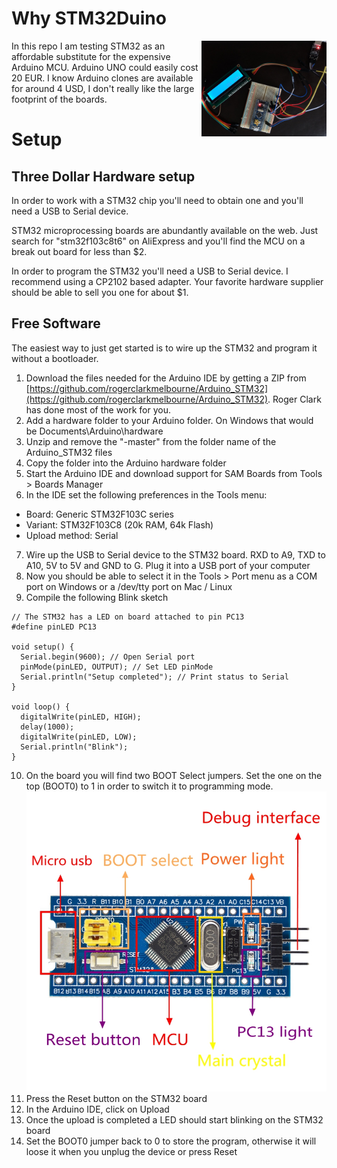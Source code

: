 # Why STM32Duino
<img align="right" width="200" src="rsz_stm32_ledtest.jpg" />
In this repo I am testing STM32 as an affordable substitute for the expensive Arduino MCU. Arduino UNO could easily cost 20 EUR. I know Arduino clones are available for around 4 USD, I don't really like the large footprint of the boards.

# Setup

## Three Dollar Hardware setup
In order to work with a STM32 chip you'll need to obtain one and you'll need a USB to Serial device.

STM32 microprocessing boards are abundantly available on the web. Just search for "stm32f103c8t6" on AliExpress and you'll find the MCU on a break out board for less than $2.

In order to program the STM32 you'll need a USB to Serial device. I recommend using a CP2102 based adapter. Your favorite hardware supplier should be able to sell you one for about $1.

## Free Software

The easiest way to just get started is to wire up the STM32 and program it without a bootloader.

1. Download the files needed for the Arduino IDE by getting a ZIP from [https://github.com/rogerclarkmelbourne/Arduino_STM32](https://github.com/rogerclarkmelbourne/Arduino_STM32). Roger Clark has done most of the work for you.
2. Add a hardware folder to your Arduino folder. On Windows that would be Documents\Arduino\hardware
3. Unzip and remove the "-master" from the folder name of the Arduino_STM32 files
4. Copy the folder into the Arduino hardware folder
5. Start the Arduino IDE and download support for SAM Boards from Tools > Boards Manager
6. In the IDE set the following preferences in the Tools menu:
  * Board: Generic STM32F103C series
  * Variant: STM32F103C8 (20k RAM, 64k Flash)
  * Upload method: Serial
7. Wire up the USB to Serial device to the STM32 board. RXD to A9, TXD to A10, 5V to 5V and GND to G. Plug it into a USB port of your computer
8. Now you should be able to select it in the Tools > Port menu as a COM port on Windows or a /dev/tty port on Mac / Linux
9. Compile the following Blink sketch
~~~~
// The STM32 has a LED on board attached to pin PC13
#define pinLED PC13

void setup() {
  Serial.begin(9600); // Open Serial port
  pinMode(pinLED, OUTPUT); // Set LED pinMode
  Serial.println("Setup completed"); // Print status to Serial  
}

void loop() {
  digitalWrite(pinLED, HIGH);
  delay(1000);
  digitalWrite(pinLED, LOW);
  Serial.println("Blink");  
}
~~~~
10. On the board you will find two BOOT Select jumpers. Set the one on the top (BOOT0) to 1 in order to switch it to programming mode.
![STM32 Board](STM32.jpg)
11. Press the Reset button on the STM32 board
12. In the Arduino IDE, click on Upload
13. Once the upload is completed a LED should start blinking on the STM32 board
14. Set the BOOT0 jumper back to 0 to store the program, otherwise it will loose it when you unplug the device or press Reset
